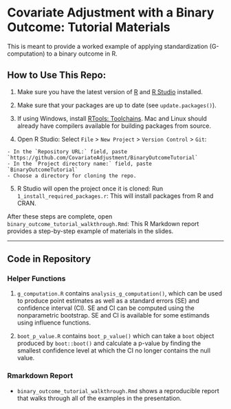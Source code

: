 Covariate Adjustment with a Binary Outcome: Tutorial Materials
================

<!-- This is created in README.Rmd: Make edits to that file and recompile. -->

This is meant to provide a worked example of applying standardization
(G-computation) to a binary outcome in R.

## How to Use This Repo:

1.  Make sure you have the latest version of
    [R](https://cran.r-project.org/) and [R
    Studio](https://posit.co/downloads/) installed.

2.  Make sure that your packages are up to date (see
    `update.packages()`).

3.  If using Windows, install [RTools:
    Toolchains](https://cran.r-project.org/bin/windows/Rtools/). Mac and
    Linux should already have compilers available for building packages
    from source.

4.  Open R Studio: Select `File` \> `New Project` \> `Version Control`
    \> `Git`:

<!-- -->

    - In the `Repository URL:` field, paste `https://github.com/CovariateAdjustment/BinaryOutcomeTutorial`
    - In the `Project directory name:` field, paste `BinaryOutcomeTutorial`
    - Choose a directory for cloning the repo.

5.  R Studio will open the project once it is cloned: Run
    `1_install_required_packages.r`: This will install packages from R
    and CRAN.

After these steps are complete, open
`binary_outcome_tutorial_walkthrough.Rmd`: This R Markdown report
provides a step-by-step example of materials in the slides.

------------------------------------------------------------------------

## Code in Repository

### Helper Functions

1.  `g_computation.R` contains `analysis_g_computation()`, which can be
    used to produce point estimates as well as a standard errors (SE)
    and confidence interval (CI). SE and CI can be computed using the
    nonparametric bootstrap. SE and CI is available for some estimands
    using influence functions.

2.  `boot_p_value.R` contains `boot_p_value()` which can take a `boot`
    object produced by `boot::boot()` and calculate a p-value by finding
    the smallest confidence level at which the CI no longer contains the
    null value.

### Rmarkdown Report

- `binary_outcome_tutorial_walkthrough.Rmd` shows a reproducible report
  that walks through all of the examples in the presentation.
